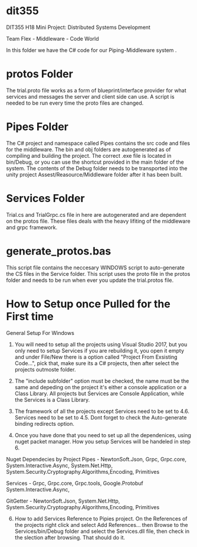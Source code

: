 # dit355

DIT355 H18 Mini Project: Distributed Systems Development

Team Flex - Middleware - Code World

In this folder we have the C# code for our Piping-Middleware system .

# protos Folder
The trial.proto file works as a form of blueprint/interface provider for what services and messages the server and client side can use. A script is needed to be run every time the proto files are changed.

# Pipes Folder
The C# project and namespace called Pipes contains the src code and files for the middleware.
The bin and obj folders are autogenerated as of compiling and building the project.
The correct .exe file is located in bin/Debug, or you can use the shortcut provided in the main folder of the system.
The contents of the Debug folder needs to be transported into the unity project Assest/Reasource/Middleware folder after it has been built.

# Services Folder
Trial.cs and TrialGrpc.cs file in here are autogenerated and are dependent on the protos file. These files deals with the heavy lifiting of the middleware and grpc framework.

# generate_protos.bas
This script file contains the neccesary WINDOWS script to auto-generate the CS files in the Service folder. This script uses the proto file in the protos folder and needs to be run when ever you update the trial.protos file.

# How to Setup once Pulled for the First time
General Setup For Windows
1. You will need to setup all the projects using Visual Studio 2017, but you only need to setup Services if you are rebuilding it, you open it empty and under File/New there is a option called "Project From Exsisting Code...", pick that, make sure its a C# projects, then after select the projects outmoste folder.

2. The "include subfolder" option must be checked, the name must be the same and depeding on the project it's either a console application or a Class Library. All projects but Services are Console Application, while the Services is a Class Library.

3. The framework of all the projects except Services need to be set to 4.6. Services need to be set to 4.5. Dont forget to check the Auto-generate binding redirects option.

4. Once you have done that you need to set up all the dependenices, using nuget packet manager. How you setup Services will be handeled in step 6.

Nuget Dependecies by Project
Pipes - NewtonSoft.Json, Grpc, Grpc.core, System.Interactive.Async, System.Net.Http, System.Security.Cryptography.Algorithms,Encoding, Primitives

Services - Grpc, Grpc.core, Grpc.tools, Google.Protobuf System.Interactive.Async,

GitGetter - NewtonSoft.Json, System.Net.Http, System.Security.Cryptography.Algorithms,Encoding, Primitives

6. How to add Services Reference to Pipies project.
On the References of the projects right click and select Add References... then Browse to the Services/bin/Debug folder and select the Services.dll file, then check in the slection after browsing. That should do it.